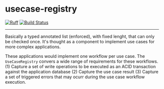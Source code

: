 # usecase-registry

[![Ruff](https://img.shields.io/endpoint?url=https://raw.githubusercontent.com/charliermarsh/ruff/main/assets/badge/v1.json)](https://github.com/charliermarsh/ruff)
[![Build Status](https://github.com/Tomperez98/usecase-registry/workflows/test/badge.svg?branch=main&event=push)](https://github.com/Tomperez98/usecase-registry/actions?query=workflow%3Atest)

-----

Basically a typed annotated list (enforced), with fixed lenght, that can only be checked once. It's thought as a component to implement use cases for more complex applications.

These applications would implement one workflow per use case. The `UseCaseRegistry` convers a wide range of requirements for these workflows. (1) Capture a set of write operations to be executed as an ACID transaction against the application database (2) Capture the use case result (3) Capture a set of triggered errors that may ocurr during the use case workflow execution. 
